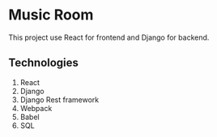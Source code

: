 # Music Room

This project use React for frontend and Django for backend.

## Technologies

1. React
2. Django
3. Django Rest framework
4. Webpack
5. Babel
6. SQL
